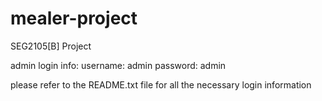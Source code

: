 # mealer-project
SEG2105[B] Project

admin login info:
username: admin
password: admin

please refer to the README.txt file for all the necessary login information
